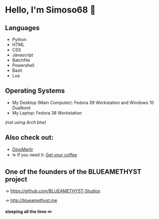 # Hello, I'm Simoso68 👋

## Languages

- Python
- HTML
- CSS
- Javascript
- Batchfile
- Powershell
- Bash
- Lua

## Operating Systems

- My Desktop (Main Computer): Fedora 39 Workstation and Windows 10 Dualboot
- My Laptop: Fedora 38 Workstation

*(not using Arch btw)*

## Also check out:

- [DinoMarlir](https://github.com/DinoMarlir)
- ☕ If you need it: [Get your coffee](https://github.com/Simoso68/i-need-coffee)

## One of the founders of the BLUEAMETHYST project

→ https://github.com/BLUEAMETHYST-Studios

→ http://blueamethyst.me

#### sleeping all the time 💤
